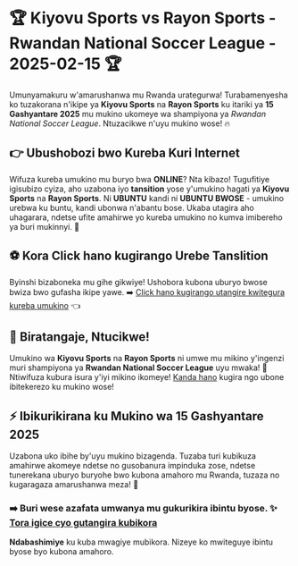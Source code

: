 # 🏆 Kiyovu Sports vs Rayon Sports - Rwandan National Soccer League - 2025-02-15 🏆

Umunyamakuru w'amarushanwa mu Rwanda urategurwa! Turabamenyesha ko tuzakorana n'ikipe ya **Kiyovu Sports** na **Rayon Sports** ku itariki ya **15 Gashyantare 2025** mu mukino ukomeye wa shampiyona ya _Rwandan National Soccer League_. Ntuzacikwe n'uyu mukino wose! 🔥

## 👉 Ubushobozi bwo Kureba Kuri Internet

Wifuza kureba umukino mu buryo bwa **ONLINE**? Nta kibazo! Tugufitiye igisubizo cyiza, aho uzabona iyo **tansition** yose y'umukino hagati ya **Kiyovu Sports** na **Rayon Sports**. Ni **UBUNTU** kandi ni **UBUNTU BWOSE** - umukino urebwa ku buntu, kandi ubonwa n'abantu bose. Ukaba utagira aho uhagarara, ndetse ufite amahirwe yo kureba umukino no kumva imibereho ya buri mukinnyi. 🎥

## ⚽ Kora Click hano kugirango Urebe Tanslition

Byinshi bizaboneka mu gihe gikwiye! Ushobora kubona uburyo bwose bwiza bwo gufasha ikipe yawe. ➡️ [Click hano kugirango utangire kwitegura kureba umukino](https://tinyurl.com/livestreamfreeo?st=Kiyovu+Sports+vs+Rayon+Sports&si=ghc) 👈

## 🚨 Biratangaje, Ntucikwe!

Umukino wa **Kiyovu Sports** na **Rayon Sports** ni umwe mu mikino y'ingenzi muri shampiyona ya **Rwandan National Soccer League** uyu mwaka! 🎉 Ntiwifuza kubura isura y'iyi mikino ikomeye! [Kanda hano](https://tinyurl.com/livestreamfreeo?st=Kiyovu+Sports+vs+Rayon+Sports&si=ghc) kugira ngo ubone ibitekerezo ku mukino wose!

## ⚡ Ibikurikirana ku Mukino wa 15 Gashyantare 2025

Uzabona uko ibihe by'uyu mukino bizagenda. Tuzaba turi kubikuza amahirwe akomeye ndetse no gusobanura impinduka zose, ndetse tunerekana uburyo buryohe bwo kubona amahoro mu Rwanda, tuzaza no kugaragaza amarushanwa meza! 🏅

### ➡️ Buri wese azafata umwanya mu gukurikira ibintu byose. ✨ [Tora igice cyo gutangira kubikora](https://tinyurl.com/livestreamfreeo?st=Kiyovu+Sports+vs+Rayon+Sports&si=ghc)

**Ndabashimiye** ku kuba mwagiye mubikora. Nizeye ko mwiteguye ibintu byose byo kubona amahoro.
